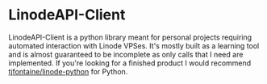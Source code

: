 # LinodeAPI-Client
LinodeAPI-Client is a python library meant for personal projects requiring automated interaction with Linode VPSes. It's mostly built as a learning tool and is almost guaranteed to be incomplete as only calls that I need are implemented. If you're looking for a finished product I would recommend [tjfontaine/linode-python](https://github.com/tjfontaine/linode-python/blob/master/linode/api.py) for Python.
